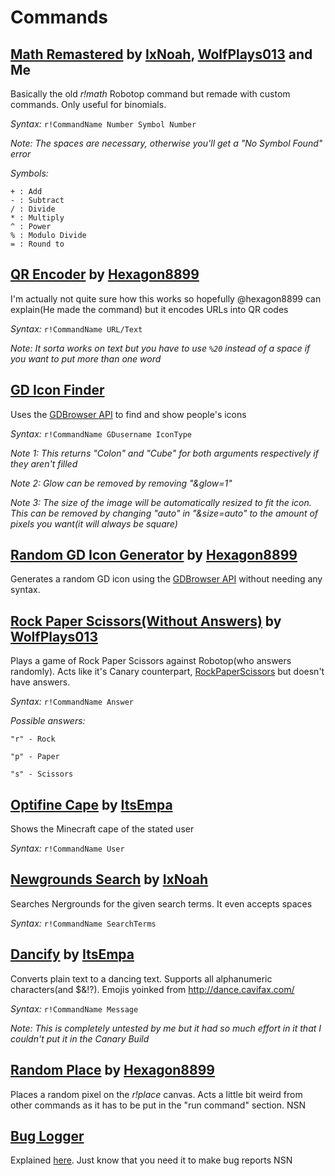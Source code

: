 # Commands

## [Math Remastered](https://github.com/toxicscientist/Better-Robotop/blob/master/commands/math-remastered.yaml) by [IxNoah](https://www.reddit.com/user/ixNoah), [WolfPlays013](https://twitter.com/WolfPlay_Posts) and Me

Basically the old _r!math_ Robotop command but remade with custom commands. Only useful for binomials.

*Syntax:*
`r!CommandName Number Symbol Number`

_Note: The spaces are necessary, otherwise you'll get a "No Symbol Found" error_

*Symbols:*

```
+ : Add
- : Subtract
/ : Divide
* : Multiply
^ : Power
% : Modulo Divide
= : Round to
```

## [QR Encoder](https://github.com/toxicscientist/Better-Robotop/blob/master/commands/QR-Encoder) by [Hexagon8899](https://twitter.com/Hexagon8899)

I'm actually not quite sure how this works so hopefully @hexagon8899 can explain(He made the command) but it encodes URLs into QR codes

*Syntax:*
`r!CommandName URL/Text`

_Note: It sorta works on text but you have to use `%20` instead of a space if you want to put more than one word_

## [GD Icon Finder](https://github.com/toxicscientist/Better-Robotop/blob/master/commands/GD%20Icon%20Finder)

Uses the [GDBrowser API](https://gdbrowser.com/API) to find and show people's icons

*Syntax:*
`r!CommandName GDusername IconType`

_Note 1: This returns "Colon" and "Cube" for both arguments respectively if they aren't filled_

_Note 2: Glow can be removed by removing "&glow=1"_

_Note 3: The size of the image will be automatically resized to fit the icon. This can be removed by changing "auto" in "&size=auto" to the amount of pixels you want(it will always be square)_

## [Random GD Icon Generator](https://github.com/toxicscientist/Better-Robotop/blob/master/commands/Random%20GD%20Icon%20Generator) by [Hexagon8899](https://twitter.com/Hexagon8899)

Generates a random GD icon using the [GDBrowser API](https://gdbrowser.com/API) without needing any syntax.

## [Rock Paper Scissors(Without Answers)](https://github.com/toxicscientist/Better-Robotop/blob/master/commands/Rock%20Paper%20Scissors(without%20answers)) by [WolfPlays013](https://twitter.com/WolfPlay_Posts)

Plays a game of Rock Paper Scissors against Robotop(who answers randomly). Acts like it's Canary counterpart, [RockPaperScissors](https://github.com/toxicscientist/Better-Robotop/blob/Canary/commands/RockPaperScissors) but doesn't have answers.

*Syntax:*
`r!CommandName Answer`

*Possible answers:*

```
"r" - Rock

"p" - Paper

"s" - Scissors
```

## [Optifine Cape](https://github.com/toxicscientist/Better-Robotop/blob/master/commands/Optifine%20Cape) by [ItsEmpa](https://twitter.com/Empa48630605)

Shows the Minecraft cape of the stated user

*Syntax:*
`r!CommandName User`

## [Newgrounds Search](https://github.com/toxicscientist/Better-Robotop/blob/master/commands/Newgrounds%20Search) by [IxNoah](https://www.reddit.com/user/ixNoah)

Searches Nergrounds for the given search terms. It even accepts spaces

*Syntax:*
`r!CommandName SearchTerms`

## [Dancify](https://github.com/toxicscientist/Better-Robotop/blob/master/commands/Dancify) by [ItsEmpa](https://twitter.com/Empa48630605)

Converts plain text to a dancing text. Supports all alphanumeric characters(and $&!?). Emojis yoinked from http://dance.cavifax.com/

*Syntax:*
`r!CommandName Message`

_Note: This is completely untested by me but it had so much effort in it that I couldn't put it in the Canary Build_

## [Random Place](https://github.com/toxicscientist/Better-Robotop/blob/master/commands/Random%20Place) by [Hexagon8899](https://twitter.com/Hexagon8899)

Places a random pixel on the _r!place_ canvas. Acts a little bit weird from other commands as it has to be put in the "run command" section.
NSN

## [Bug Logger](https://github.com/toxicscientist/Better-Robotop/blob/master/commands/Bug%20Logger)

Explained [here](https://github.com/toxicscientist/Better-Robotop/wiki/Bug-Logger). Just know that you need it to make bug reports
NSN
